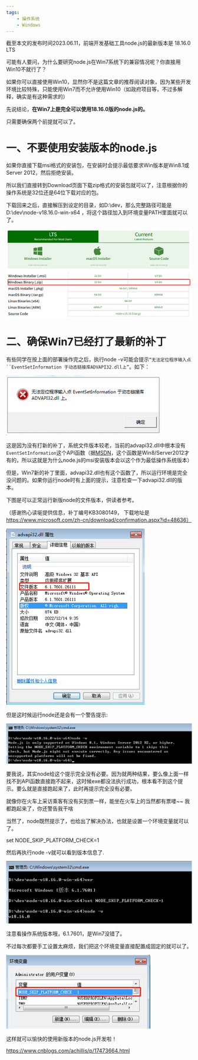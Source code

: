 ```yaml
---
tags:
    - 操作系统
    - Windows
---
```


截至本文的发布时间2023.06.11，前端开发基础工具node.js的最新版本是 18.16.0 LTS

可能有人要问，为什么要研究node.js在Win7系统下的兼容情况呢？你直接用Win10不就行了？

如果你可以直接使用Win10，显然你不是这篇文章的推荐阅读对象，因为某些开发环境比较特殊，只能使用Win7而不允许使用Win10（如政府项目等，不过多解释，确实是有这种需求的）

先说结论，**在Win7上是完全可以使用18.16.0版的node.js的。**

只需要确保两个前提就可以了。

# 一、不要使用安装版本的node.js

如果你直接下载msi格式的安装包，在安装时会提示最低要求Win版本是Win8.1或Server 2012，然后拒绝安装。

所以我们直接转到Download页面下载zip格式的安装包就可以了，注意根据你的操作系统是32位还是64位下载对应的包。

下载回来之后，直接解压到设定的目录，如D:\dev，那么完整路径可能是 D:\dev\node-v18.16.0-win-x64 ，将这个路径加入到环境变量PATH里面就可以了。

 

![img](/img-post/开发/操作系统/Windows/Win7使用最新的node.js(版本18.16.0).assets/857073-20230611210022604-536397639.png)

#  二、确保Win7已经打了最新的补丁

有些同学在按上面的部署操作完之后，执行node -v可能会提示`“无法定位程序输入点``EventSetInformation 于动态链接库ADVAPI32.dll上”`。如下：

![img](/img-post/开发/操作系统/Windows/Win7使用最新的node.js(版本18.16.0).assets/857073-20230611210819557-557898072.png)

 这是因为没有打新的补丁，系统文件版本较老，当前的advapi32.dll中根本没有`EventSetInformation`这个API函数（据[MSDN](https://learn.microsoft.com/zh-cn/windows/win32/api/evntprov/nf-evntprov-eventsetinformation)，这个函数是Win8/Server2012才有的，所以这就是为什么node.js的msi安装版本会以这个作为最低操作系统版本）

但是，Win7新的补丁里面，advapi32.dll也有这个函数了，所以运行环境是完全没问题的。如果你运行node时有上面的提示，注意检查一下advapi32.dll的版本。

下图是可以正常运行新版node的文件版本，供读者参考。

（感谢热心读埏提供信息，补丁编号KB3080149， 下载地址是 https://www.microsoft.com/zh-cn/download/confirmation.aspx?id=48636）

![img](/img-post/开发/操作系统/Windows/Win7使用最新的node.js(版本18.16.0).assets/857073-20230611211308778-434897859.png)

 但是这时候运行node还是会有一个警告提示:

![img](/img-post/开发/操作系统/Windows/Win7使用最新的node.js(版本18.16.0).assets/857073-20230611211507686-83247474.png)

 要我说，其实node给这个提示完全没有必要。因为就两种结果，要么像上面一样找不到API函数直接跑不起来，这时候exe都没法执行成功，根本看不到这个提示。要么就是直接跑起来了，此时再提示完全没有必要。

就像你在火车上采访乘客有没有买到票一样，能坐在火车上的当然都有票喽~~ 我都跑起来了，你还警告我干啥

当然了，node既然提示了，也给出了解决办法，也就是设置一个环境变量就可以了。

set NODE_SKIP_PLATFORM_CHECK=1

然后再执行node -v就可以看到版本信息了.

![img](/img-post/开发/操作系统/Windows/Win7使用最新的node.js(版本18.16.0).assets/857073-20230611212046030-1408223354.png)

 注意看操作系统版本哦，6.1.7601，是Win7没错了。

不过每次都要手工设置太麻烦，我们把这个环境变量直接配置成固定的就可以了。

![img](/img-post/开发/操作系统/Windows/Win7使用最新的node.js(版本18.16.0).assets/857073-20230611212151782-261618138.png)

 这样就可以愉快的使用新版本的node.js开发啦！



https://www.cnblogs.com/achillis/p/17473664.html 